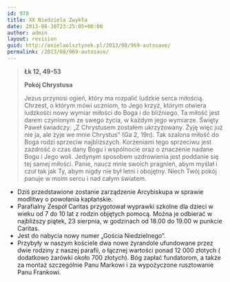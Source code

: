 ```yaml
---
id: 978
title: XX Niedziela Zwykła
date: 2013-08-30T23:25:05+00:00
author: admin
layout: revision
guid: http://anielaolsztynek.pl/2013/08/969-autosave/
permalink: /2013/08/969-autosave/
---
```

> **Łk 12, 49-53**
> 
> **Pokój Chrystusa**
> 
> Jezus przynosi ogień, który ma rozpalić ludzkie serca miłością. Chrzest, o którym mówi uczniom, to Jego krzyż, którym otwiera ludzkości nowy wymiar miłości do Boga i do bliźniego. Ta miłość jest darem czynionym ze swego życia, w każdym jego wymiarze. Święty Paweł świadczy: &#8222;Z Chrystusem zostałem ukrzyżowany. Żyję więc już nie ja, ale żyje we mnie Chrystus&#8221; (Ga 2, 19n). Tak szalona miłość do Boga rodzi sprzeciw najbliższych. Korzeniami tego sprzeciwu jest zazdrość o czas dany Bogu i wspólnocie oraz o znaczenie nadane Bogu i Jego woli. Jedynym sposobem uzdrowienia jest poddanie się tej samej miłości. Panie, naucz mnie swoich pragnień, abym myślał i czuł tak jak Ty, abym nigdy nie był letni i obojętny. Niech Twój pokój panuje w moim sercu i nad całym światem.

  * Dziś przedstawione zostanie zarządzenie Arcybiskupa w sprawie modlitwy o powołania kapłańskie.
  * Parafialny Zespół Caritas przygotował wyprawki szkolne dla dzieci w wieku od 7 do 10 lat z rodzin objętych pomocą. Można je odbierać w najbliższy piątek, 23 sierpnia, w godzinach od 18.00 do 19.00 w punkcie Caritas.
  * Jest do nabycia nowy numer &#8222;Gościa Niedzielnego&#8221;.
  * Przybyły w naszym kościele dwa nowe żyrandole ufundowane przez dwie rodziny z naszej parafii, o łącznej wartości ponad 12 000 złotych ( dodatkowo żarówki około 700 złotych). Bóg zapłać fundatorom, a także za montaż szczególnie Panu Markowi i za wypożyczone rusztowanie Panu Frankowi.

<span style="color: #666699;"><br /> </span>